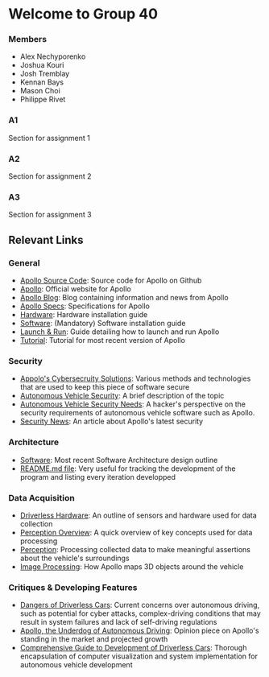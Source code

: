 # Welcome to Group 40

### Members
- Alex Nechyporenko
- Joshua Kouri
- Josh Tremblay
- Kennan Bays
- Mason Choi
- Philippe Rivet

### A1
Section for assignment 1

### A2
Section for assignment 2

### A3
Section for assignment 3

## Relevant Links

### General
- [Apollo Source Code](https://github.com/ApolloAuto/apollo): Source code for Apollo on Github
- [Apollo](https://apollo.auto/): Official website for Apollo
- [Apollo Blog](https://medium.com/apollo-auto): Blog containing information and news from Apollo
- [Apollo Specs](https://github.com/ApolloAuto/apollo/tree/master/docs/specs): Specifications for Apollo
- [Hardware](https://github.com/ApolloAuto/apollo/blob/master/docs/quickstart/apollo_3_5_hardware_system_installation_guide.md): Hardware installation guide
- [Software](https://github.com/ApolloAuto/apollo/blob/master/docs/quickstart/apollo_software_installation_guide.md): (Mandatory) Software installation guide
- [Launch & Run](https://github.com/ApolloAuto/apollo/blob/master/docs/howto/how_to_launch_and_run_apollo.md): Guide detailing how to launch and run Apollo
- [Tutorial](https://github.com/ApolloAuto/apollo/blob/master/docs/technical_tutorial/apollo_5.5_technical_tutorial.md): Tutorial for most recent version of Apollo

### Security
- [Appolo's Cybersecruity Solutions](https://apollo.auto/platform/security.html): Various methods and technologies that are used to keep this piece of software secure
- [Autonomous Vehicle Security](https://www.cisa.gov/autonomous-vehicle-security): A brief description of the topic
- [Autonomous Vehicle Security Needs](https://securityintelligence.com/posts/autonomous-car-security-hackers-perspective/): A hacker's perspective on the security requirements of autonomous vehicle software such as Apollo.
- [Security News](https://inf.news/en/auto/0fd3a2aac718d068c3fe570e54829ebc.html): An article about Apollo's latest security

### Architecture
- [Software](https://github.com/ApolloAuto/apollo/blob/master/docs/specs/Apollo_5.5_Software_Architecture.md): Most recent Software Architecture design outline
- [README.md file](https://github.com/ApolloAuto/apollo/blob/master/README.md#architecture): Very useful for tracking the development of the program and listing every iteration developped

### Data Acquisition
- [Driverless Hardware](https://github.com/ApolloAuto/apollo/blob/master/docs/specs/README.md#apollo-hardware-development-platform): An outline of sensors and hardware used for data collection
- [Perception Overview](https://apollo.auto/platform/perception.html): A quick overview of key concepts used for data processing
- [Perception](https://github.com/ApolloAuto/apollo/blob/master/docs/specs/perception_apollo_5.0.md): Processing collected data to make meaningful assertions about the vehicle's surroundings
- [Image Processing](https://github.com/ApolloAuto/apollo/blob/master/docs/specs/3d_obstacle_perception.md): How Apollo maps 3D objects around the vehicle

### Critiques & Developing Features
- [Dangers of Driverless Cars](https://www.natlawreview.com/article/dangers-driverless-cars): Current concerns over autonomous driving, such as potential for cyber attacks, complex-driving conditions that may result in system failures and lack of self-driving regulations
- [Apollo, the Underdog of Autonomous Driving](https://www.televisory.com/blogs/-/blogs/baidu-s-apollo-the-underdog-of-autonomous-driving-platform): Opinion piece on Apollo's standing in the market and projected growth
- [Comprehensive Guide to Development of Driverless Cars](https://apollo.auto/platform/simulation.html): Thorough encapsulation of computer visualization and system implementation for autonomous vehicle development


